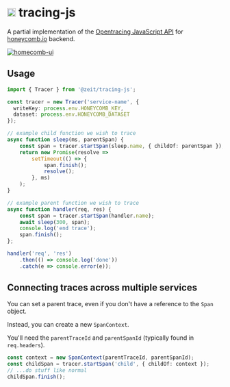 # <img src="https://cdn.jsdelivr.net/npm/octicons@8.4.2/build/svg/bug.svg" alt="bug" width="20" /> tracing-js 

A partial implementation of the [Opentracing JavaScript API](https://opentracing-javascript.surge.sh) for [honeycomb.io](https://www.honeycomb.io) backend.


[![homecomb-ui](https://user-images.githubusercontent.com/229881/53273403-ed56fd80-36c1-11e9-95b5-d5277bb621ff.png)](https://ui.honeycomb.io)

## Usage

```ts
import { Tracer } from '@zeit/tracing-js';

const tracer = new Tracer('service-name', {
  writeKey: process.env.HONEYCOMB_KEY,
  dataset: process.env.HONEYCOMB_DATASET
});

// example child function we wish to trace
async function sleep(ms, parentSpan) {
    const span = tracer.startSpan(sleep.name, { childOf: parentSpan });
    return new Promise(resolve =>
        setTimeout(() => {
            span.finish();
            resolve();
        }, ms)
    );
}

// example parent function we wish to trace
async function handler(req, res) {
    const span = tracer.startSpan(handler.name);
    await sleep(300, span);
    console.log('end trace');
    span.finish();
};

handler('req', 'res')
    .then(() => console.log('done'))
    .catch(e => console.error(e));
```

## Connecting traces across multiple services

You can set a parent trace, even if you don't have a reference to the `Span` object.

Instead, you can create a new `SpanContext`.

You'll need the `parentTraceId` and `parentSpanId` (typically found in `req.headers`).

```ts
const context = new SpanContext(parentTraceId, parentSpanId);
const childSpan = tracer.startSpan('child', { childOf: context });
// ...do stuff like normal
childSpan.finish();
```
